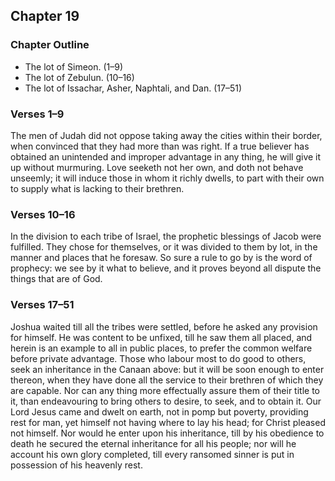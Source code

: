 ## Chapter 19

### Chapter Outline

- The lot of Simeon. (1–9)
- The lot of Zebulun. (10–16)
- The lot of Issachar, Asher, Naphtali, and Dan. (17–51)

### Verses 1–9

The men of Judah did not oppose taking away the cities within their border, when convinced that they had more than was right. If a true believer has obtained an unintended and improper advantage in any thing, he will give it up without murmuring. Love seeketh not her own, and doth not behave unseemly; it will induce those in whom it richly dwells, to part with their own to supply what is lacking to their brethren.

### Verses 10–16

In the division to each tribe of Israel, the prophetic blessings of Jacob were fulfilled. They chose for themselves, or it was divided to them by lot, in the manner and places that he foresaw. So sure a rule to go by is the word of prophecy: we see by it what to believe, and it proves beyond all dispute the things that are of God.

### Verses 17–51

Joshua waited till all the tribes were settled, before he asked any provision for himself. He was content to be unfixed, till he saw them all placed, and herein is an example to all in public places, to prefer the common welfare before private advantage. Those who labour most to do good to others, seek an inheritance in the Canaan above: but it will be soon enough to enter thereon, when they have done all the service to their brethren of which they are capable. Nor can any thing more effectually assure them of their title to it, than endeavouring to bring others to desire, to seek, and to obtain it. Our Lord Jesus came and dwelt on earth, not in pomp but poverty, providing rest for man, yet himself not having where to lay his head; for Christ pleased not himself. Nor would he enter upon his inheritance, till by his obedience to death he secured the eternal inheritance for all his people; nor will he account his own glory completed, till every ransomed sinner is put in possession of his heavenly rest.

